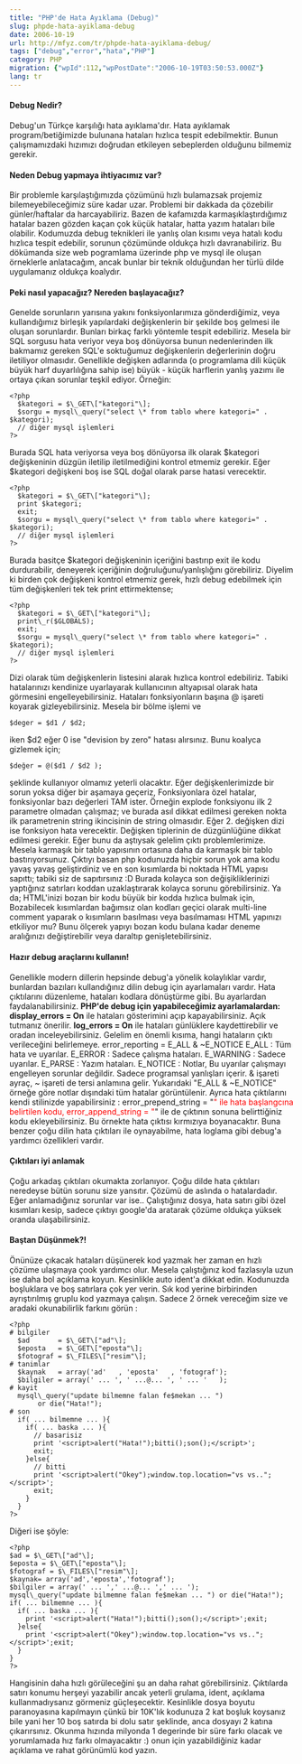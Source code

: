 ```yaml
---
title: "PHP'de Hata Ayıklama (Debug)"
slug: phpde-hata-ayiklama-debug
date: 2006-10-19
url: http://mfyz.com/tr/phpde-hata-ayiklama-debug/
tags: ["debug","error","hata","PHP"]
category: PHP
migration: {"wpId":112,"wpPostDate":"2006-10-19T03:50:53.000Z"}
lang: tr
---
```


#### Debug Nedir?

Debug'un Türkçe karşılığı hata ayıklama'dır. Hata ayıklamak program/betiğimizde bulunana hataları hızlıca tespit edebilmektir. Bunun çalışmamızdaki hızımızı doğrudan etkileyen sebeplerden olduğunu bilmemiz gerekir.

#### Neden Debug yapmaya ihtiyacımız var?

Bir problemle karşılaştığımızda çözümünü hızlı bulamazsak projemiz bilemeyebileceğimiz süre kadar uzar. Problemi bir dakkada da çözebilir günler/haftalar da harcayabiliriz. Bazen de kafamızda karmaşıklaştırdığımız hatalar bazen gözden kaçan çok küçük hatalar, hatta yazım hataları bile olabilir. Kodumuzda debug teknikleri ile yanlış olan kısımı veya hatalı kodu hızlıca tespit edebilir, sorunun çözümünde oldukça hızlı davranabiliriz. Bu dökümanda size web pogramlama üzerinde php ve mysql ile oluşan örneklerle anlatacağım, ancak bunlar bir teknik olduğundan her türlü dilde uygulamanız oldukça koalydır.

#### Peki nasıl yapacağız? Nereden başlayacağız?

Genelde sorunların yarısına yakını fonksiyonlarımıza gönderdiğimiz, veya kullandığımız birleşik yapılardaki değişkenlerin bir şekilde boş gelmesi ile oluşan sorunlardır. Bunları birkaç farklı yöntemle tespit edebiliriz. Mesela bir SQL sorgusu hata veriyor veya boş dönüyorsa bunun nedenlerinden ilk bakmamız gereken SQL'e soktuğumuz değişkenlerin değerlerinin doğru iletiliyor olmasıdır. Genellikle değişken adlarında (o programlama dili küçük büyük harf duyarlılığına sahip ise) büyük - küçük harflerin yanlış yazımı ile ortaya çıkan sorunlar teşkil ediyor. Örneğin:
```
<?php
  $kategori = $\_GET\["kategori"\];
  $sorgu = mysql\_query("select \* from tablo where kategori=" . $kategori);
  // diğer mysql işlemleri
?>

```
Burada SQL hata veriyorsa veya boş dönüyorsa ilk olarak $kategori değişkeninin düzgün iletilip iletilmediğini kontrol etmemiz gerekir. Eğer $kategori değişkeni boş ise SQL doğal olarak parse hatasi verecektir.
```
<?php
  $kategori = $\_GET\["kategori"\];
  print $kategori;
  exit;
  $sorgu = mysql\_query("select \* from tablo where kategori=" . $kategori);
  // diğer mysql işlemleri
?>

```
Burada basitçe $kategori değişkeninin içeriğini bastırıp exit ile kodu durdurabilir, deneyerek içeriğinin doğruluğunu/yanlışlığını görebiliriz. Diyelim ki birden çok değişkeni kontrol etmemiz gerek, hızlı debug edebilmek için tüm değişkenleri tek tek print ettirmektense;
```
<?php
  $kategori = $\_GET\["kategori"\];
  print\_r($GLOBALS);
  exit;
  $sorgu = mysql\_query("select \* from tablo where kategori=" . $kategori);
  // diğer mysql işlemleri
?>

```
Dizi olarak tüm değişkenlerin listesini alarak hızlıca kontrol edebiliriz. Tabiki hatalarınızı kendinize uyarlayarak kullanıcının altyapısal olarak hata görmesini engelleyebilirsiniz. Hataları fonksiyonların başına @ işareti koyarak gizleyebilirsiniz. Mesela bir bölme işlemi ve
```
$deger = $d1 / $d2;

```
iken $d2 eğer 0 ise "devision by zero" hatası alırsınız. Bunu koalyca gizlemek için;
```
$değer = @($d1 / $d2 );

```
şeklinde kullanıyor olmamız yeterli olacaktır. Eğer değişkenlerimizde bir sorun yoksa diğer bir aşamaya geçeriz, Fonksiyonlara özel hatalar, fonksiyonlar bazı değerleri TAM ister. Örneğin explode fonksiyonu ilk 2 parametre olmadan çalışmaz; ve burada asıl dikkat edilmesi gereken nokta ilk parametrenin string ikincisinin de string olmasıdır. Eğer 2. değişken dizi ise fonksiyon hata verecektir. Değişken tiplerinin de düzgünlüğüne dikkat edilmesi gerekir. Eğer bunu da aştıysak gelelim çıktı problemlerimize. Mesela karmaşık bir tablo yapısının ortasına daha da karmaşık bir tablo bastırıyorsunuz. Çıktıyı basan php kodunuzda hiçbir sorun yok ama kodu yavaş yavaş geliştirdiniz ve en son kısımlarda bi noktada HTML yapısı sapıttı; tabiki siz de sapıtırsınız :D Burada kolayca son değişikliklerinizi yaptığınız satırları koddan uzaklaştırarak kolayca sorunu görebilirsiniz. Ya da; HTML'inizi bozan bir kodu büyük bir kodda hızlıca bulmak için, Bozabilecek kısımlardan bağımsız olan kodları geçici olarak multi-line comment yaparak o kısımların basılması veya basılmaması HTML yapınızı etkiliyor mu? Bunu ölçerek yapıyı bozan kodu bulana kadar deneme aralığınızı değiştirebilir veya daraltıp genişletebilirsiniz.

#### Hazır debug araçlarını kullanın!

Genellikle modern dillerin hepsinde debug'a yönelik kolaylıklar vardır, bunlardan bazıları kullandığınız dilin debug için ayarlamaları vardır. Hata çıktılarını düzenleme, hataları kodlara dönüştürme gibi. Bu ayarlardan faydalanabilirsiniz. **PHP'de debug için yapabileceğimiz ayarlamalardan:** **display\_errors = On** ile hataları gösterimini açıp kapayabilirsiniz. Açık tutmanız önerilir. **log\_errors = On** ile hataları günlüklere kaydettirebilir ve oradan inceleyebilirsiniz. Gelelim en önemli kısıma, hangi hataların çıktı verileceğini belirlemeye. error\_reporting = E\_ALL & ~E\_NOTICE E\_ALL : Tüm hata ve uyarılar. E\_ERROR : Sadece çalışma hataları. E\_WARNING : Sadece uyarılar. E\_PARSE : Yazım hataları. E\_NOTICE : Notlar, Bu uyarılar çalışmayı engelleyen sorunlar değildir. Sadece programsal yanlışları içerir. & işareti ayraç, ~ işareti de tersi anlamına gelir. Yukarıdaki "E\_ALL & ~E\_NOTICE" örneğe göre notlar dışındaki tüm hatalar görüntülenir. Ayrıca hata çıktılarını kendi stilinizde yapabilirsiniz : error\_prepend\_string = "<font color=ff0000>" ile hata başlangcına belirtilen kodu, error\_append\_string = "</font>" ile de çıktının sonuna belirttiğiniz kodu ekleyebilirsiniz. Bu örnekte hata çıktısı kırmızıya boyanacaktır. Buna benzer çoğu dilin hata çıktıları ile oynayabilme, hata loglama gibi debug'a yardımcı özellikleri vardır.

#### Çıktıları iyi anlamak

Çoğu arkadaş çıktıları okumakta zorlanıyor. Çoğu dilde hata çıktıları neredeyse bütün sorunu size yansıtır. Çözümü de aslında o hatalardadır. Eğer anlamadığınız sorunlar var ise.. Çalıştığınız dosya, hata satırı gibi özel kısımları kesip, sadece çıktıyı google'da aratarak çözüme oldukça yüksek oranda ulaşabilirsiniz.

#### Baştan Düşünmek?!

Önünüze çıkacak hataları düşünerek kod yazmak her zaman en hızlı çözüme ulaşmaya çook yardımcı olur. Mesela çalıştığınız kod fazlasıyla uzun ise daha bol açıklama koyun. Kesinlikle auto ident'a dikkat edin. Kodunuzda boşluklara ve boş satırlara çok yer verin. Sık kod yerine birbirinden ayrıştırılmış gruplu kod yazmaya çalışın. Sadece 2 örnek vereceğim size ve aradaki okunabilirlik farkını görün :
```
<?php
# bilgiler
  $ad       = $\_GET\["ad"\];
  $eposta   = $\_GET\["eposta"\];
  $fotograf = $\_FILES\["resim"\];
# tanimlar
  $kaynak   = array('ad'   , 'eposta'   , 'fotograf');
  $bilgiler = array(' ... ', ' ...@... ', ' ... '   );
# kayit
  mysql\_query("update bilmemne falan fe$mekan ... ")
       or die("Hata!");
# son
  if( ... bilmemne ... ){
    if( ... baska ... ){
      // basarisiz
      print '<script>alert("Hata!");bitti();son();</script>';
      exit;
    }else{
      // bitti
      print '<script>alert("Okey");window.top.location="vs vs..";</script>';
      exit;
    }
  }
?>

```
Diğeri ise şöyle:
```
<?php
$ad = $\_GET\["ad"\];
$eposta = $\_GET\["eposta"\];
$fotograf = $\_FILES\["resim"\];
$kaynak= array('ad','eposta','fotograf');
$bilgiler = array(' ... ',' ...@... ',' ... ');
mysql\_query("update bilmemne falan fe$mekan ... ") or die("Hata!");
if( ... bilmemne ... ){
  if( ... baska ... ){
    print '<script>alert("Hata!");bitti();son();</script>';exit;
  }else{
    print '<script>alert("Okey");window.top.location="vs vs..";</script>';exit;
  }
}
?>

```
Hangisinin daha hızlı görüleceğini şu an daha rahat görebilirsiniz. Çıktılarda satırı konumu herşeyi yazabilir ancak yeterli grulama, ident, açıklama kullanmadıysanız görmeniz güçleşecektir. Kesinlikle dosya boyutu paranoyasına kapılmayın çünkü bir 10K'lık kodunuza 2 kat boşluk koysanız bile yani her 10 boş satırda bi dolu satır şeklinde, anca dosyayı 2 katına çıkarırsınız. Okunma hızında milyonda 1 degerinde bir süre farkı olacak ve yorumlamada hız farkı olmayacaktır :) onun için yazabildiğiniz kadar açıklama ve rahat görünümlü kod yazın.